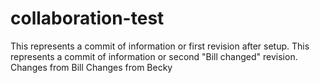 # collaboration-test

This represents a commit of information or first revision after setup.
This represents a commit of information or second "Bill changed" revision.
Changes from Bill
Changes from Becky 

